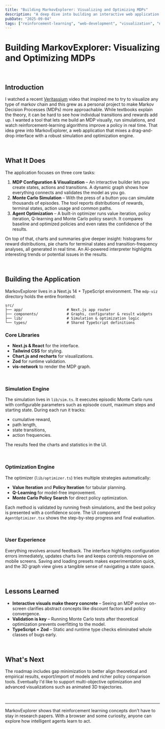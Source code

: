 ```yaml
---
title: "Building MarkovExplorer: Visualizing and Optimizing MDPs"
description: "A deep dive into building an interactive web application for visualizing and optimizing Markov Decision Processes with real-time simulations and reinforcement learning algorithms."
pubDate: "2025-09-04"
tags: ["reinforcement-learning", "web-development", "visualization", "nextjs", "typescript", "mdp"]
---
```


# Building MarkovExplorer: Visualizing and Optimizing MDPs

&nbsp;

## Introduction

I watched a recent [Veritassium](https://www.youtube.com/watch?v=KZeIEiBrT_w&t=487s) video that inspired me to try to visualize any type of markov chain and this grew as a personal project to make Markov Decision Processes (MDPs) more approachable. While textbooks explain the theory, it can be hard to see how individual transitions and rewards add up. I wanted a tool that lets me build an MDP visually, run simulations, and watch reinforcement-learning algorithms improve a policy in real time. That idea grew into MarkovExplorer, a web application that mixes a drag-and-drop interface with a robust simulation and optimization engine.

&nbsp;

## What It Does

The application focuses on three core tasks:

1. **MDP Configuration & Visualization** – An interactive builder lets you create states, actions and transitions. A dynamic graph shows how everything connects and validates the model as you go.
2. **Monte Carlo Simulation** – With the press of a button you can simulate thousands of episodes. The tool reports distributions of rewards, terminal states, action usage and common paths.
3. **Agent Optimization** – A built-in optimizer runs value iteration, policy iteration, Q-learning and Monte Carlo policy search. It compares baseline and optimized policies and even rates the confidence of the results.

On top of that, charts and summaries give deeper insight: histograms for reward distributions, pie charts for terminal states and transition-frequency analyses, all generated in real time. An AI-powered interpreter highlights interesting trends or potential issues in the results.

&nbsp;

## Building the Application

MarkovExplorer lives in a Next.js 14 + TypeScript environment. The `mdp-viz` directory holds the entire frontend:

```text
src/
├── app/                    # Next.js app router
├── components/             # Graphs, configurator & result widgets
├── lib/                    # Simulation & optimization logic
└── types/                  # Shared TypeScript definitions
```

### Core Libraries

- **Next.js & React** for the interface.
- **Tailwind CSS** for styling.
- **Chart.js and recharts** for visualizations.
- **Zod** for runtime validation.
- **vis-network** to render the MDP graph.

&nbsp;

### Simulation Engine

The simulation lives in `lib/sim.ts`. It executes episodic Monte Carlo runs with configurable parameters such as episode count, maximum steps and starting state. During each run it tracks:

- cumulative reward,
- path length,
- state transitions,
- action frequencies.

The results feed the charts and statistics in the UI.

&nbsp;

### Optimization Engine

The optimizer (`lib/optimizer.ts`) tries multiple strategies automatically:

- **Value Iteration** and **Policy Iteration** for tabular planning.
- **Q-Learning** for model-free improvement.
- **Monte Carlo Policy Search** for direct policy optimization.

Each method is validated by running fresh simulations, and the best policy is presented with a confidence score. The UI component `AgentOptimizer.tsx` shows the step-by-step progress and final evaluation.

&nbsp;

### User Experience

Everything revolves around feedback. The interface highlights configuration errors immediately, updates charts live and keeps controls responsive on mobile screens. Saving and loading presets makes experimentation quick, and the 3D graph view gives a tangible sense of navigating a state space.

&nbsp;

## Lessons Learned

- **Interactive visuals make theory concrete** – Seeing an MDP evolve on-screen clarifies abstract concepts like discount factors and policy convergence.
- **Validation is key** – Running Monte Carlo tests after theoretical optimization prevents overfitting to the model.
- **TypeScript + Zod** – Static and runtime type checks eliminated whole classes of bugs early.

&nbsp;

## What's Next

The roadmap includes gap minimization to better align theoretical and empirical results, export/import of models and richer policy comparison tools. Eventually I'd like to support multi-objective optimization and advanced visualizations such as animated 3D trajectories. 

&nbsp;

---

MarkovExplorer shows that reinforcement learning concepts don't have to stay in research papers. With a browser and some curiosity, anyone can explore how intelligent agents learn to act.

